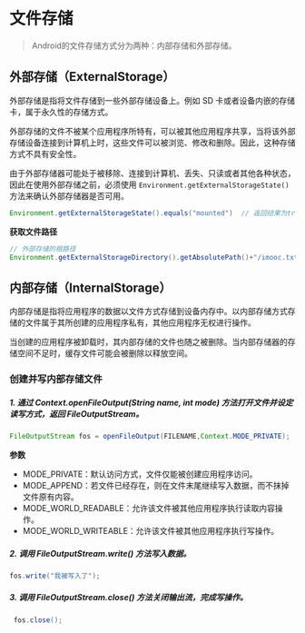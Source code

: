 # 文件存储
>Android的文件存储方式分为两种：内部存储和外部存储。


## 外部存储（ExternalStorage）

外部存储是指将文件存储到一些外部存储设备上。例如 SD 卡或者设备内嵌的存储卡，属于永久性的存储方式。

外部存储的文件不被某个应用程序所特有，可以被其他应用程序共享，当将该外部存储设备连接到计算机上时，这些文件可以被浏览、修改和删除。因此，这种存储方式不具有安全性。

由于外部存储器可能处于被移除、连接到计算机、丢失、只读或者其他各种状态，因此在使用外部存储之前，必须使用 `Environment.getExternalStorageState()` 方法来确认外部存储器是否可用。
```java
Environment.getExternalStorageState().equals("mounted")  // 返回结果为true就是存在
```
**获取文件路径**

```java
// 外部存储的根路径
Environment.getExternalStorageDirectory().getAbsolutePath()+"/imooc.txt"; // 返回：/storage/emulated/0/imooc.txt
```

## 内部存储（InternalStorage）
内部存储是指将应用程序的数据以文件方式存储到设备内存中。以内部存储方式存储的文件属于其所创建的应用程序私有，其他应用程序无权进行操作。

当创建的应用程序被卸载时，其内部存储的文件也随之被删除。当内部存储器的存储空间不足时，缓存文件可能会被删除以释放空间。

### 创建并写内部存储文件
#####  1. 通过 Context.openFileOutput(String name, int mode) 方法打开文件并设定读写方式，返回 FileOutputStream。
```java
FileOutputStream fos = openFileOutput(FILENAME,Context.MODE_PRIVATE);
```

**参数**
-   MODE_PRIVATE：默认访问方式，文件仅能被创建应用程序访问。
-   MODE_APPEND：若文件已经存在，则在文件末尾继续写入数据，而不抹掉文件原有内容。
-   MODE_WORLD_READABLE：允许该文件被其他应用程序执行读取内容操作。
-   MODE_WORLD_WRITEABLE：允许该文件被其他应用程序执行写操作。


##### 2. 调用 FileOutputStream.write() 方法写入数据。
```java
fos.write("我被写入了");
```

##### 3. 调用 FileOutputStream.close() 方法关闭输出流，完成写操作。
```java
 fos.close();
```
